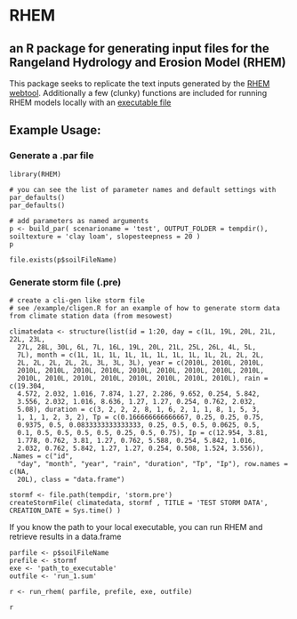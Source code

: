 # RHEM
## an R package for generating input files for the Rangeland Hydrology and Erosion Model (RHEM)

This package seeks to replicate the text inputs generated by the [RHEM webtool](https://apps.tucson.ars.ag.gov/rhem/tool). 
Additionally a few (clunky) functions are included for running RHEM models locally with an 
[executable file](https://apps.tucson.ars.ag.gov/rhem/docs)

## Example Usage:


### Generate a .par file

```
library(RHEM)

# you can see the list of parameter names and default settings with par_defaults()
par_defaults()

# add parameters as named arguments
p <- build_par( scenarioname = 'test', OUTPUT_FOLDER = tempdir(), soiltexture = 'clay loam', slopesteepness = 20 )
p

file.exists(p$soilFileName)
```

### Generate storm file (.pre)

```
# create a cli-gen like storm file 
# see /example/cligen.R for an example of how to generate storm data from climate station data (from mesowest)

climatedata <- structure(list(id = 1:20, day = c(1L, 19L, 20L, 21L, 22L, 23L, 
  27L, 28L, 30L, 6L, 7L, 16L, 19L, 20L, 21L, 25L, 26L, 4L, 5L, 
  7L), month = c(1L, 1L, 1L, 1L, 1L, 1L, 1L, 1L, 1L, 2L, 2L, 2L, 
  2L, 2L, 2L, 2L, 2L, 3L, 3L, 3L), year = c(2010L, 2010L, 2010L, 
  2010L, 2010L, 2010L, 2010L, 2010L, 2010L, 2010L, 2010L, 2010L, 
  2010L, 2010L, 2010L, 2010L, 2010L, 2010L, 2010L, 2010L), rain = c(19.304, 
  4.572, 2.032, 1.016, 7.874, 1.27, 2.286, 9.652, 0.254, 5.842, 
  3.556, 2.032, 1.016, 8.636, 1.27, 1.27, 0.254, 0.762, 2.032, 
  5.08), duration = c(3, 2, 2, 2, 8, 1, 6, 2, 1, 1, 8, 1, 5, 3, 
  1, 1, 1, 2, 3, 2), Tp = c(0.166666666666667, 0.25, 0.25, 0.75, 
  0.9375, 0.5, 0.0833333333333333, 0.25, 0.5, 0.5, 0.0625, 0.5, 
  0.1, 0.5, 0.5, 0.5, 0.5, 0.25, 0.5, 0.75), Ip = c(12.954, 3.81, 
  1.778, 0.762, 3.81, 1.27, 0.762, 5.588, 0.254, 5.842, 1.016, 
  2.032, 0.762, 5.842, 1.27, 1.27, 0.254, 0.508, 1.524, 3.556)), .Names = c("id", 
  "day", "month", "year", "rain", "duration", "Tp", "Ip"), row.names = c(NA, 
  20L), class = "data.frame")

stormf <- file.path(tempdir, 'storm.pre')
createStormFile( climatedata, stormf , TITLE = 'TEST STORM DATA', CREATION_DATE = Sys.time() )

```

If you know the path to your local executable, you can run RHEM and retrieve results in a data.frame 

```
parfile <- p$soilFileName
prefile <- stormf
exe <- 'path_to_executable'
outfile <- 'run_1.sum'

r <- run_rhem( parfile, prefile, exe, outfile)

r
```
